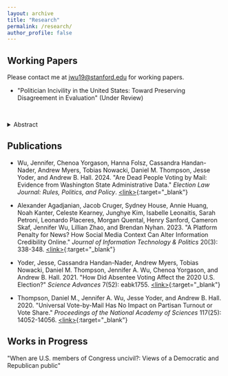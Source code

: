 ```yaml
---
layout: archive
title: "Research"
permalink: /research/
author_profile: false
---
```


## Working Papers
Please contact me at [jwu19@stanford.edu](mailto:jwu19@stanford.edu) for working papers.

* "Politician Incivility in the United States: Toward Preserving Disagreement in Evaluation" (Under Review)

&nbsp;&nbsp;&nbsp;&nbsp;&nbsp;&nbsp; <details>
<summary>Abstract</summary>
<br>
I argue that capturing different group perceptions of politician incivility contributes to our understanding of politicians' incentives. While an objective classification goal makes sense in certain contexts, such as interpreting documents for law, there are other cases where disagreement among coders is informative. For example, how politicians' speech is interpreted by different groups of voters can influence how politicians communicate.
Using over 500 real statements by U.S. members of Congress in two survey experiments, I find voters perceive statements made by out-partisan politicians as uncivil more often than those made by co-partisan ones. ßThen, I provide a supervised text method to study when and how much partisans disagree on a comment's incivility. Using this method, I find that greater disagreement is correlated with ideological extremity of the politician who made the statement and statements with more negative words. Overall, the results suggest that disagreement contains pertinent information to understanding politician incentives. 
</details>


## Publications

* Wu, Jennifer, Chenoa Yorgason, Hanna Folsz, Cassandra Handan-Nader, Andrew Myers, Tobias Nowacki, Daniel M. Thompson, Jesse Yoder, and Andrew B. Hall. 2024. "Are Dead People Voting by Mail: Evidence from Washington State Administrative Data." *Election Law Journal: Rules, Politics, and Policy*. [\<link\>](https://www.liebertpub.com/doi/10.1089/elj.2023.0047){:target="_blank"}

* Alexander Agadjanian, Jacob Cruger, Sydney House, Annie Huang, Noah Kanter, Celeste Kearney, Junghye Kim, Isabelle Leonaitis, Sarah Petroni, Leonardo Placeres, Morgan Quental, Henry Sanford, Cameron Skaf, Jennifer Wu, Lillian Zhao, and Brendan Nyhan. 2023. "A Platform Penalty for News? How Social Media Context Can Alter Information Credibility Online." *Journal of Information Technology & Politics* 20(3): 338-348. [\<link\>](https://doi.org/10.1080/19331681.2022.2105465){:target="_blank"}

* Yoder, Jesse, Cassandra Handan-Nader, Andrew Myers, Tobias Nowacki, Daniel M. Thompson, Jennifer A. Wu, Chenoa Yorgason, and Andrew B. Hall. 2021. "How Did Absentee Voting Affect the 2020 U.S. Election?" *Science Advances* 7(52): eabk1755. [\<link\>](https://www.science.org/doi/10.1126/sciadv.abk1755){:target="_blank"}

* Thompson, Daniel M., Jennifer A. Wu, Jesse Yoder, and Andrew B. Hall. 2020. "Universal Vote-by-Mail Has No Impact on Partisan Turnout or Vote Share." *Proceedings of the National Academy of Sciences* 117(25): 14052-14056. [\<link\>](https://doi.org/10.1073/pnas.2007249117){:target="_blank"}

## Works in Progress
"When are U.S. members of Congress uncivil?: Views of a Democratic and Republican public"